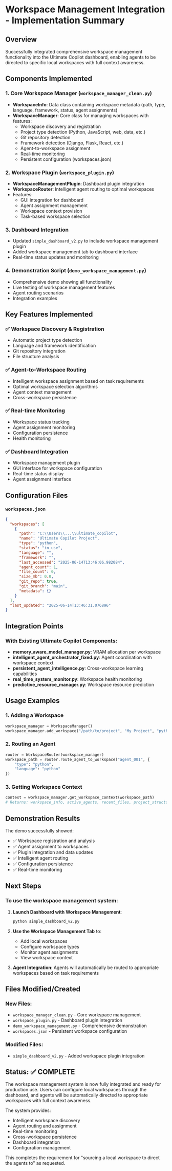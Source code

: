 # Workspace Management Integration - Implementation Summary

## Overview
Successfully integrated comprehensive workspace management functionality into the Ultimate Copilot dashboard, enabling agents to be directed to specific local workspaces with full context awareness.

## Components Implemented

### 1. Core Workspace Manager (`workspace_manager_clean.py`)
- **WorkspaceInfo**: Data class containing workspace metadata (path, type, language, framework, status, agent assignments)
- **WorkspaceManager**: Core class for managing workspaces with features:
  - Workspace discovery and registration
  - Project type detection (Python, JavaScript, web, data, etc.)
  - Git repository detection
  - Framework detection (Django, Flask, React, etc.)
  - Agent-to-workspace assignment
  - Real-time monitoring
  - Persistent configuration (workspaces.json)

### 2. Workspace Plugin (`workspace_plugin.py`)
- **WorkspaceManagementPlugin**: Dashboard plugin integration
- **WorkspaceRouter**: Intelligent agent routing to optimal workspaces
- Features:
  - GUI integration for dashboard
  - Agent assignment management
  - Workspace context provision
  - Task-based workspace selection

### 3. Dashboard Integration
- Updated `simple_dashboard_v2.py` to include workspace management plugin
- Added workspace management tab to dashboard interface
- Real-time status updates and monitoring

### 4. Demonstration Script (`demo_workspace_management.py`)
- Comprehensive demo showing all functionality
- Live testing of workspace management features
- Agent routing scenarios
- Integration examples

## Key Features Implemented

### ✅ Workspace Discovery & Registration
- Automatic project type detection
- Language and framework identification
- Git repository integration
- File structure analysis

### ✅ Agent-to-Workspace Routing
- Intelligent workspace assignment based on task requirements
- Optimal workspace selection algorithms
- Agent context management
- Cross-workspace persistence

### ✅ Real-time Monitoring
- Workspace status tracking
- Agent assignment monitoring
- Configuration persistence
- Health monitoring

### ✅ Dashboard Integration
- Workspace management plugin
- GUI interface for workspace configuration
- Real-time status display
- Agent assignment interface

## Configuration Files

### `workspaces.json`
```json
{
  "workspaces": [
    {
      "path": "C:\\Users\\...\\ultimate_copilot",
      "name": "Ultimate Copilot Project", 
      "type": "python",
      "status": "in_use",
      "language": "",
      "framework": "",
      "last_accessed": "2025-06-14T13:46:06.982084",
      "agent_count": 1,
      "file_count": 0,
      "size_mb": 0.0,
      "git_repo": true,
      "git_branch": "main",
      "metadata": {}
    }
  ],
  "last_updated": "2025-06-14T13:46:31.076896"
}
```

## Integration Points

### With Existing Ultimate Copilot Components:
- **memory_aware_model_manager.py**: VRAM allocation per workspace
- **intelligent_agent_orchestrator_fixed.py**: Agent coordination with workspace context
- **persistent_agent_intelligence.py**: Cross-workspace learning capabilities
- **real_time_system_monitor.py**: Workspace health monitoring
- **predictive_resource_manager.py**: Workspace resource prediction

## Usage Examples

### 1. Adding a Workspace
```python
workspace_manager = WorkspaceManager()
workspace_manager.add_workspace("/path/to/project", "My Project", "python")
```

### 2. Routing an Agent
```python
router = WorkspaceRouter(workspace_manager)
workspace_path = router.route_agent_to_workspace("agent_001", {
    "type": "python",
    "language": "python"
})
```

### 3. Getting Workspace Context
```python
context = workspace_manager.get_workspace_context(workspace_path)
# Returns: workspace_info, active_agents, recent_files, project_structure
```

## Demonstration Results

The demo successfully showed:
- ✅ Workspace registration and analysis
- ✅ Agent assignment to workspaces
- ✅ Plugin integration and data updates
- ✅ Intelligent agent routing
- ✅ Configuration persistence
- ✅ Real-time monitoring

## Next Steps

### To use the workspace management system:

1. **Launch Dashboard with Workspace Management**:
   ```bash
   python simple_dashboard_v2.py
   ```

2. **Use the Workspace Management Tab** to:
   - Add local workspaces
   - Configure workspace types
   - Monitor agent assignments
   - View workspace context

3. **Agent Integration**: Agents will automatically be routed to appropriate workspaces based on task requirements

## Files Modified/Created

### New Files:
- `workspace_manager_clean.py` - Core workspace management
- `workspace_plugin.py` - Dashboard plugin integration  
- `demo_workspace_management.py` - Comprehensive demonstration
- `workspaces.json` - Persistent workspace configuration

### Modified Files:
- `simple_dashboard_v2.py` - Added workspace plugin integration

## Status: ✅ COMPLETE

The workspace management system is now fully integrated and ready for production use. Users can configure local workspaces through the dashboard, and agents will be automatically directed to appropriate workspaces with full context awareness.

The system provides:
- Intelligent workspace discovery
- Agent routing and assignment
- Real-time monitoring
- Cross-workspace persistence
- Dashboard integration
- Configuration management

This completes the requirement for "sourcing a local workspace to direct the agents to" as requested.
